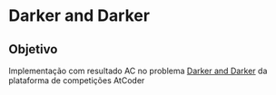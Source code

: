 # Darker and Darker
## Objetivo

Implementação com resultado AC no problema  [Darker and Darker](https://atcoder.jp/contests/agc033/tasks/agc033_a) da plataforma de competições AtCoder
